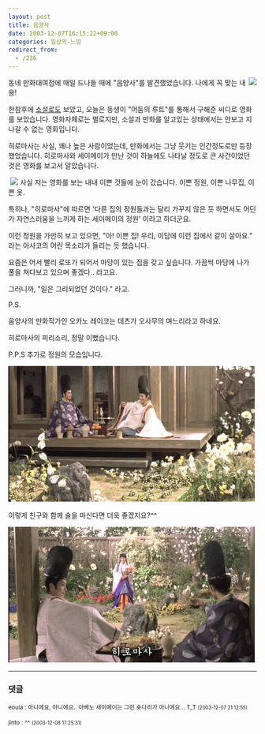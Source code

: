 ```yaml
---
layout: post
title: 음양사
date: 2003-12-07T16:15:22+09:00
categories: 일상의-느낌
redirect_from:
  - /236
---
```


<img src="http://jinto.pe.kr/logs/archives/20031207-141135.jpg" align=right>동네 만화대여점에 매일 드나들 때에 "음양사"를 발견했었습니다. 나에게 꼭 맞는 내용!

한참후에 <a href="/271" target=aa>소설로도</a> 보았고, 오늘은 동생이 "어둠의 루트"를 통해서 구해준 씨디로 영화를 보았습니다. 영화자체로는 별로지만, 소설과 만화를 알고있는 상태에서는 안보고 지나갈 수 없는 영화입니다.

히로마사는 사실, 꽤나 높은 사람이었는데, 만화에서는 그냥 웃기는 인간정도로만 등장했었습니다. 히로마사와 세이메이가 만난 것이 하늘에도 나타날 정도로 큰 사건이었던 것은 영화를 보고서 알았습니다.

<img src="http://jinto.pe.kr/logs/archives/20031207-141757.jpg" align=left hspace=4>사실 저는 영화를 보는 내내 이쁜 것들에 눈이 갔습니다. 이쁜 정원, 이쁜 나무집, 이쁜 옷.

특히나, "히로마사"에 따르면 '다른 집의 정원들과는 달리 가꾸지 않은 듯 하면서도 어딘가 자연스러움을 느끼게 하는 세이메이의 정원' 이라고 하더군요.

이런 정원을 가만히 보고 있으면, "아! 이쁜 집! 우리, 이담에 이런 집에서 같이 살아요." 라는 아사코의 어린 목소리가 들리는 듯 했습니다.

요즘은 어서 빨리 로또가 되어서 마당이 있는 집을 갖고 싶습니다. 가끔씩 마당에 나가 풀을 쳐다보고 있으며 좋겠다.. 라고요.

그러니까, "일은 그리되었던 것이다." 라고.

P.S.

음양사의 만화작가인 오카노 레이코는 데츠가 오사무의 며느리라고 하네요.

히로마사의 피리소리, 정말 이뻤습니다.

P.P.S 추가로 정원의 모습입니다.

![ ](/assets/media/logs_archives_seimei001.jpg)

이렇게 친구와 함께 술을 마신다면 더욱 좋겠지요?^^

![ ](/assets/media/logs_archives_seimei002.jpg)

* * *

### 댓글



<!--- cmt:505 --->
<!--- mail: --->
<!--- parent:0 --->

<small class=comment>eouia : 아니에요, 아니에요.. 아베노 세이메이는 그런 숏다리가 아니에요... T_T <small>(2003-12-07 21:12:55)</small></small>


<!--- cmt:506 --->
<!--- mail: --->
<!--- parent:0 --->

<small class=comment>jinto : ^^ <small>(2003-12-08 17:25:31)</small></small>

